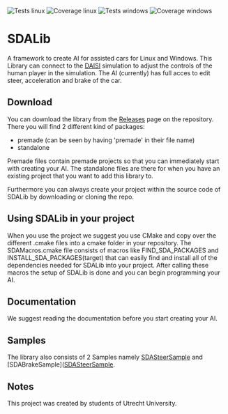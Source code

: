 ![Tests linux](https://github.com/red-panda-productions/SDALib/actions/workflows/test-linux.yml/badge.svg)
![Coverage linux](https://github.com/red-panda-productions/SDALib/actions/workflows/code-coverage-linux.yml/badge.svg) 
![Tests windows](https://github.com/red-panda-productions/SDALib/actions/workflows/test-windows.yml/badge.svg)
![Coverage windows](https://github.com/red-panda-productions/SDALib/actions/workflows/code-coverage-windows.yml/badge.svg) 

# SDALib

A framework to create AI for assisted cars for Linux and Windows. 
This Library can connect to the [DAISI](https://github.com/red-panda-productions/speed-dreams) simulation to adjust the controls of the human player in the simulation. The AI (currently) has full acces to edit steer, acceleration and brake of the car.

## Download

You can download the library from the [Releases](https://github.com/red-panda-productions/SDALib/releases) page on the repository. There you will find 2 different kind of packages:
- premade (can be seen by having 'premade' in their file name)
- standalone

Premade files contain premade projects so that you can immediately start with creating your AI. The standalone files are there for when you have an existing project that you want to add this library to.

Furthermore you can always create your project within the source code of SDALib by downloading or cloning the repo.

## Using SDALib in your project

When you use the project we suggest you use CMake and copy over the different .cmake files into a cmake folder in your repository. The SDAMacros.cmake file consists of macros like FIND_SDA_PACKAGES and INSTALL_SDA_PACKAGES(target) that can easily find and install all of the dependencies needed for SDALib into your project. After calling these macros the setup of SDALib is done and you can begin programming your AI.

## Documentation

We suggest reading the documentation before you start creating your AI.

## Samples

The library also consists of 2 Samples namely [SDASteerSample](https://github.com/red-panda-productions/SDALib/tree/main/SDALib-CPP/Samples/SDASteerSample) and [SDABrakeSample]([SDASteerSample](https://github.com/red-panda-productions/SDALib/tree/main/SDALib-CPP/Samples/SDABrakeSample). 

## Notes

This project was created by students of Utrecht University.
